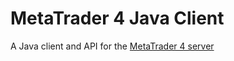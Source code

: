 # MetaTrader 4 Java Client
A Java client and API for the [MetaTrader 4 server](https://github.com/CoeJoder/metatrader4-server)
